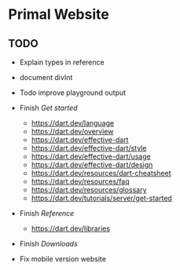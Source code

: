 # Primal Website

## TODO
* Explain types in reference
* document divInt

* Todo improve playground output
* Finish *Get started*
  - https://dart.dev/language 
  - https://dart.dev/overview
  - https://dart.dev/effective-dart
  - https://dart.dev/effective-dart/style
  - https://dart.dev/effective-dart/usage
  - https://dart.dev/effective-dart/design
  - https://dart.dev/resources/dart-cheatsheet
  - https://dart.dev/resources/faq
  - https://dart.dev/resources/glossary
  - https://dart.dev/tutorials/server/get-started
* Finish *Reference*
  - https://dart.dev/libraries
* Finish *Downloads*
* Fix mobile version website